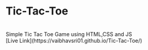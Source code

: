 # Tic-Tac-Toe 
<br>
Simple Tic Tac Toe Game using HTML,CSS and JS 
<br>
[Live Link](https://vaibhavsri01.github.io/Tic-Tac-Toe/)
